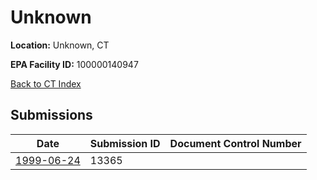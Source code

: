 # Unknown

**Location:** Unknown, CT

**EPA Facility ID:** 100000140947

[Back to CT Index](../../index.md)

## Submissions

| Date | Submission ID | Document Control Number |
|------|--------------|-------------------------|
| [1999-06-24](submissions/13365.md) | 13365 |  |
